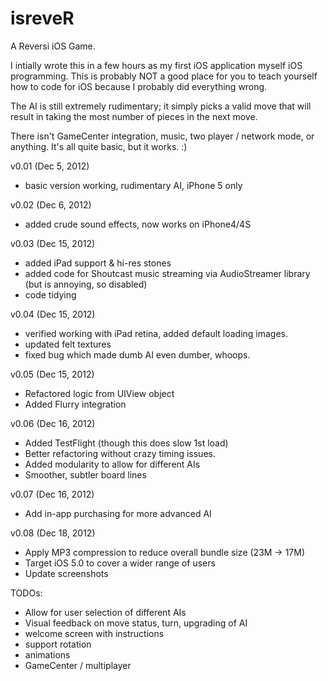 isreveR
=======

A Reversi iOS Game.

I intially wrote this in a few hours as my first iOS application
myself iOS programming. This is probably NOT a good place for you
to teach yourself how to code for iOS because I probably did
everything wrong.

The AI is still extremely rudimentary; it simply picks a valid
move that will result in taking the most number of pieces in
the next move.

There isn't GameCenter integration, music, two player / network
mode, or anything. It's all quite basic, but it works. :)

v0.01 (Dec 5, 2012)
 - basic version working, rudimentary AI, iPhone 5 only

v0.02 (Dec 6, 2012)
 - added crude sound effects, now works on iPhone4/4S

v0.03 (Dec 15, 2012)
 - added iPad support & hi-res stones
 - added code for Shoutcast music streaming via AudioStreamer library (but is annoying, so disabled)
 - code tidying
 
v0.04 (Dec 15, 2012)
 - verified working with iPad retina, added default loading images.
 - updated felt textures
 - fixed bug which made dumb AI even dumber, whoops.
 
v0.05 (Dec 15, 2012)
 - Refactored logic from UIView object
 - Added Flurry integration

v0.06 (Dec 16, 2012)
 - Added TestFlight (though this does slow 1st load)
 - Better refactoring without crazy timing issues.
 - Added modularity to allow for different AIs
 - Smoother, subtler board lines
 
v0.07 (Dec 16, 2012)
 - Add in-app purchasing for more advanced AI

v0.08 (Dec 18, 2012)
 - Apply MP3 compression to reduce overall bundle size (23M -> 17M)
 - Target iOS 5.0 to cover a wider range of users
 - Update screenshots

TODOs:
 - Allow for user selection of different AIs
 - Visual feedback on move status, turn, upgrading of AI
 - welcome screen with instructions
 - support rotation
 - animations
 - GameCenter / multiplayer
